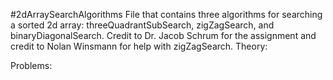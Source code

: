 #2dArraySearchAlgorithms
File that contains three algorithms for searching a sorted 2d array: threeQuadrantSubSearch, zigZagSearch, and binaryDiagonalSearch.
Credit to Dr. Jacob Schrum for the assignment and credit to Nolan Winsmann for help with zigZagSearch.
Theory:



Problems:
